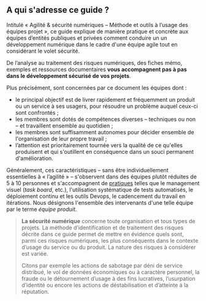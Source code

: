 ## A qui s'adresse ce guide ?

Intitulé « Agilité & sécurité numériques – Méthode et outils à l’usage des équipes projet », ce guide explique de manière pratique et concrète aux équipes d’entités publiques et privées comment conduire un un développement numérique dans le cadre d'une équipe agile tout en considérant le volet sécurité.

De l’analyse au traitement des risques numériques, des fiches mémo, exemples et ressources documentaires **vous accompagnent pas à pas dans le développement sécurisé de vos projets**.

Plus précisément, sont concernées par ce document les équipes dont :

* le principal objectif est de livrer rapidement et fréquemment un produit ou un service à ses usagers, pour résoudre un problème auquel ceux-ci sont confrontés ;
* les membres sont dotés de compétences diverses – techniques ou non – et travaillent ensemble au quotidien ;
* les membres sont suffisamment autonomes pour décider ensemble de l'organisation de leur propre travail ;
* l’attention est prioritairement tournée vers la qualité de ce qu'elles produisent et qui s'outillent en conséquence dans un souci permanent d'amélioration.

Généralement, ces caractéristiques – sans être individuellement essentielles à « l’agilité » – s'observent dans des équipes plutôt réduites de 5 à 10 personnes et s'accompagnent de [pratiques](http://referentiel.institut-agile.fr/) telles que le management visuel (*task board*, etc.), l'utilisation systématique de tests automatisés, le déploiement continu et les outils Devops, le cadencement du travail en itérations. Nous désignons l'ensemble des intervenants d'une telle équipe par le terme *équipe produit*.

> **La sécurité numérique** concerne toute organisation et tous types de projets. La méthode d’identification et de traitement des risques décrite dans ce guide permet de mettre en évidence quels sont, parmi ces risques numériques, les plus conséquents dans le contexte d’usage du service ou du produit. La nature des risques à considérer est variée.
>
> Citons par exemple les actions de sabotage par déni de service distribué, le vol de données économiques ou à caractère personnel, la fraude ou le détournement d’usage à des fins lucratives, l’usurpation d’identité ou encore les actions de déstabilisation et d’atteinte à la réputation.
